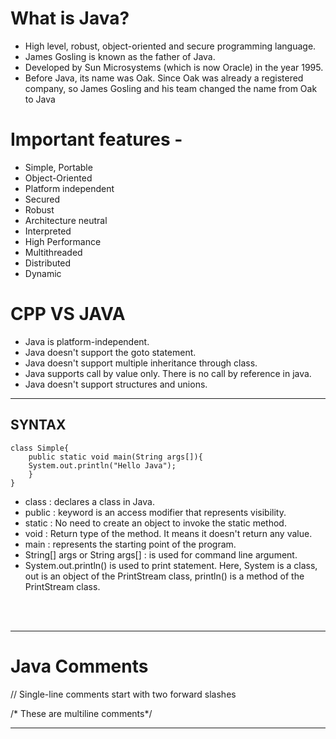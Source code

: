 # What is Java?
- High level, robust, object-oriented and secure programming language.
- James Gosling is known as the father of Java. 
- Developed by Sun Microsystems (which is now Oracle) in the year 1995. 
- Before Java, its name was Oak. Since Oak was already a registered company, so James Gosling and his team changed the name from Oak to Java


# Important features -
- Simple, Portable
- Object-Oriented
- Platform independent
- Secured
- Robust
- Architecture neutral
- Interpreted
- High Performance
- Multithreaded
- Distributed
- Dynamic


# CPP VS JAVA
- Java is platform-independent.
- Java doesn't support the goto statement.
- Java doesn't support multiple inheritance through class. 
- Java supports call by value only. There is no call by reference in java.
- Java doesn't support structures and unions.

---

## SYNTAX

    class Simple{  
        public static void main(String args[]){  
        System.out.println("Hello Java");  
        }  
    }  


- class : declares a class in Java.
- public : keyword is an access modifier that represents visibility.
- static : No need to create an object to invoke the static method.
- void : Return type of the method. It means it doesn't return any value.
- main : represents the starting point of the program.
- String[] args or String args[] : is used for command line argument. 
- System.out.println() is used to print statement. Here, System is a class, out is an object of the PrintStream class, println() is a method of the PrintStream class.

<br><br>

---

# Java Comments

// Single-line comments start with two forward slashes

/* These are multiline
comments*/

---

